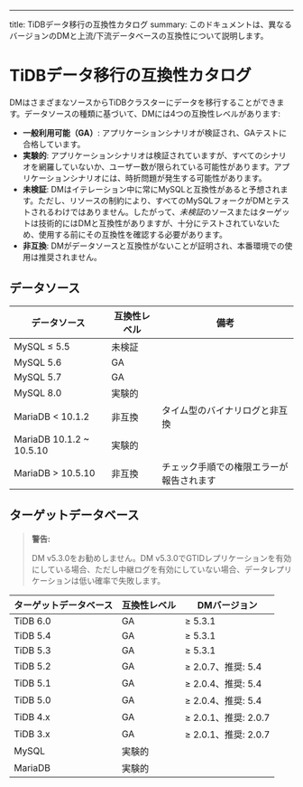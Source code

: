 ---
title: TiDBデータ移行の互換性カタログ
summary: このドキュメントは、異なるバージョンのDMと上流/下流データベースの互換性について説明します。

# TiDBデータ移行の互換性カタログ

DMはさまざまなソースからTiDBクラスターにデータを移行することができます。データソースの種類に基づいて、DMには4つの互換性レベルがあります:

- **一般利用可能（GA）**: アプリケーションシナリオが検証され、GAテストに合格しています。
- **実験的**: アプリケーションシナリオは検証されていますが、すべてのシナリオを網羅していないか、ユーザー数が限られている可能性があります。アプリケーションシナリオには、時折問題が発生する可能性があります。
- **未検証**: DMはイテレーション中に常にMySQLと互換性があると予想されます。ただし、リソースの制約により、すべてのMySQLフォークがDMとテストされるわけではありません。したがって、*未検証*のソースまたはターゲットは技術的にはDMと互換性がありますが、十分にテストされていないため、使用する前にその互換性を確認する必要があります。
- **非互換**: DMがデータソースと互換性がないことが証明され、本番環境での使用は推奨されません。

## データソース

|データソース|互換性レベル|備考|
|-|-|-|
|MySQL ≤ 5.5|未検証||
|MySQL 5.6|GA||
|MySQL 5.7|GA||
|MySQL 8.0|実験的||
|MariaDB < 10.1.2|非互換|タイム型のバイナリログと非互換|
|MariaDB 10.1.2 ~ 10.5.10|実験的||
|MariaDB > 10.5.10|非互換|チェック手順での権限エラーが報告されます|

## ターゲットデータベース

> **警告:**
>
> DM v5.3.0をお勧めしません。DM v5.3.0でGTIDレプリケーションを有効にしている場合、ただし中継ログを有効にしていない場合、データレプリケーションは低い確率で失敗します。

|ターゲットデータベース|互換性レベル|DMバージョン|
|-|-|-|
|TiDB 6.0|GA|≥ 5.3.1|
|TiDB 5.4|GA|≥ 5.3.1|
|TiDB 5.3|GA|≥ 5.3.1|
|TiDB 5.2|GA|≥ 2.0.7、推奨: 5.4|
|TiDB 5.1|GA|≥ 2.0.4、推奨: 5.4|
|TiDB 5.0|GA|≥ 2.0.4、推奨: 5.4|
|TiDB 4.x|GA|≥ 2.0.1、推奨: 2.0.7|
|TiDB 3.x|GA|≥ 2.0.1、推奨: 2.0.7|
|MySQL|実験的||
|MariaDB|実験的||